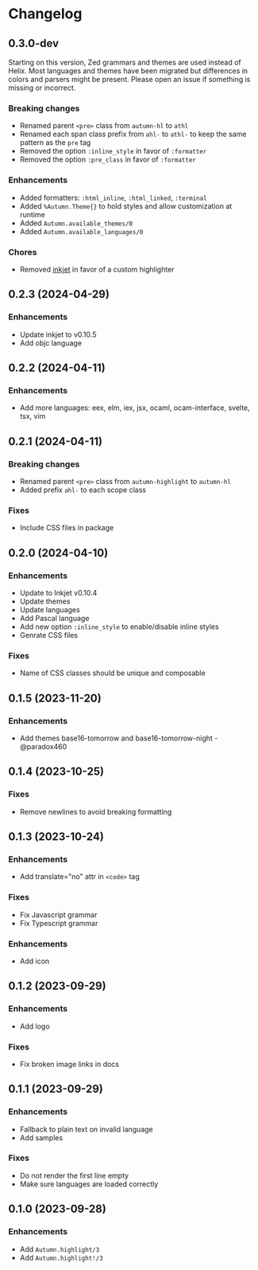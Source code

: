 # Changelog

## 0.3.0-dev

Starting on this version, Zed grammars and themes are used instead of Helix.
Most languages and themes have been migrated but differences in colors and parsers
might be present. Please open an issue if something is missing or incorrect.

### Breaking changes
  * Renamed parent `<pre>` class from `autumn-hl` to `athl`
  * Renamed each span class prefix from `ahl-` to `athl-` to keep the same pattern as the `pre` tag
  * Removed the option `:inline_style` in favor of `:formatter`
  * Removed the option `:pre_class` in favor of `:formatter`

### Enhancements
  * Added formatters: `:html_inline`, `:html_linked`, `:terminal`
  * Added `%Autumn.Theme{}` to hold styles and allow customization at runtime
  * Added `Autumn.available_themes/0`
  * Added `Autumn.available_languages/0`

### Chores
  * Removed [inkjet](https://crates.io/crates/inkjet) in favor of a custom highlighter

## 0.2.3 (2024-04-29)

### Enhancements
  * Update inkjet to v0.10.5
  * Add objc language

## 0.2.2 (2024-04-11)

### Enhancements
  * Add more languages: eex, elm, iex, jsx, ocaml, ocam-interface, svelte, tsx, vim

## 0.2.1 (2024-04-11)

### Breaking changes
  * Renamed parent `<pre>` class from `autumn-highlight` to `autumn-hl`
  * Added prefix `ahl-` to each scope class

### Fixes
  * Include CSS files in package

## 0.2.0 (2024-04-10)

### Enhancements
  * Update to Inkjet v0.10.4
  * Update themes
  * Update languages
  * Add Pascal language
  * Add new option `:inline_style` to enable/disable inline styles
  * Genrate CSS files

### Fixes
  * Name of CSS classes should be unique and composable

## 0.1.5 (2023-11-20)

### Enhancements
  * Add themes base16-tomorrow and base16-tomorrow-night - @paradox460

## 0.1.4 (2023-10-25)

### Fixes
  * Remove newlines to avoid breaking formatting

## 0.1.3 (2023-10-24)

### Enhancements
  * Add translate="no" attr in `<code>` tag

### Fixes
  * Fix Javascript grammar
  * Fix Typescript grammar

### Enhancements
  * Add icon

## 0.1.2 (2023-09-29)

### Enhancements
  * Add logo

### Fixes
  * Fix broken image links in docs

## 0.1.1 (2023-09-29)

### Enhancements
  * Fallback to plain text on invalid language
  * Add samples

### Fixes
  * Do not render the first line empty
  * Make sure languages are loaded correctly

## 0.1.0 (2023-09-28)

### Enhancements
  * Add `Autumn.highlight/3`
  * Add `Autumn.highlight!/3`
